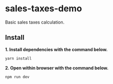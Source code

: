 # sales-taxes-demo
Basic sales taxes calculation.

## Install

**1. Install dependencies with the command below.**

``` bash
yarn install
```

**2. Open within browser with the command below.**

``` bash
npm run dev
```
